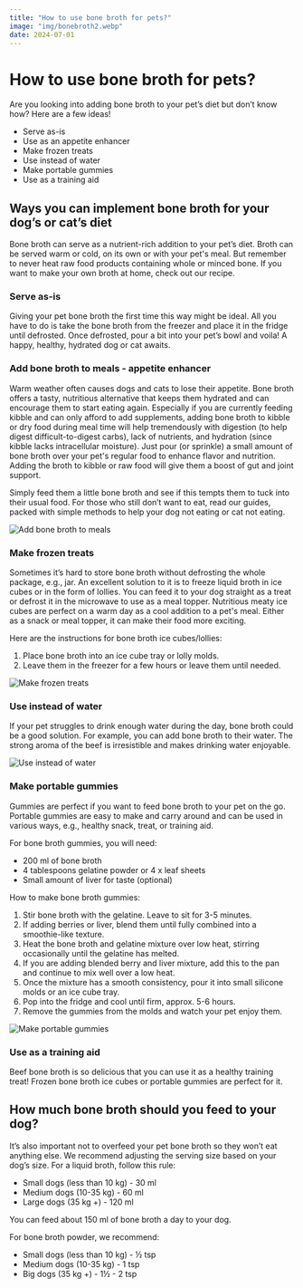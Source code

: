 ```yaml
---
title: "How to use bone broth for pets?"
image: "img/bonebroth2.webp"
date: 2024-07-01
---
```


# How to use bone broth for pets?

Are you looking into adding bone broth to your pet’s diet but don’t know how? Here are a few ideas!

- Serve as-is
- Use as an appetite enhancer
- Make frozen treats
- Use instead of water
- Make portable gummies
- Use as a training aid

## Ways you can implement bone broth for your dog’s or cat’s diet

Bone broth can serve as a nutrient-rich addition to your pet’s diet. Broth can be served warm or cold, on its own or with your pet's meal. But remember to never heat raw food products containing whole or minced bone. If you want to make your own broth at home, check out our recipe.

### Serve as-is

Giving your pet bone broth the first time this way might be ideal. All you have to do is take the bone broth from the freezer and place it in the fridge until defrosted. Once defrosted, pour a bit into your pet’s bowl and voila! A happy, healthy, hydrated dog or cat awaits.

### Add bone broth to meals - appetite enhancer

Warm weather often causes dogs and cats to lose their appetite. Bone broth offers a tasty, nutritious alternative that keeps them hydrated and can encourage them to start eating again. Especially if you are currently feeding kibble and can only afford to add supplements, adding bone broth to kibble or dry food during meal time will help tremendously with digestion (to help digest difficult-to-digest carbs), lack of nutrients, and hydration (since kibble lacks intracellular moisture). Just pour (or sprinkle) a small amount of bone broth over your pet's regular food to enhance flavor and nutrition. Adding the broth to kibble or raw food will give them a boost of gut and joint support.

Simply feed them a little bone broth and see if this tempts them to tuck into their usual food. For those who still don’t want to eat, read our guides, packed with simple methods to help your dog not eating or cat not eating.

![Add bone broth to meals](/img/post-a-1.webp)

### Make frozen treats

Sometimes it’s hard to store bone broth without defrosting the whole package, e.g., jar. An excellent solution to it is to freeze liquid broth in ice cubes or in the form of lollies. You can feed it to your dog straight as a treat or defrost it in the microwave to use as a meal topper. Nutritious meaty ice cubes are perfect on a warm day as a cool addition to a pet's meal. Either as a snack or meal topper, it can make their food more exciting.

Here are the instructions for bone broth ice cubes/lollies:
1. Place bone broth into an ice cube tray or lolly molds.
2. Leave them in the freezer for a few hours or leave them until needed.

![Make frozen treats](/img/post-a-2.webp)

### Use instead of water

If your pet struggles to drink enough water during the day, bone broth could be a good solution. For example, you can add bone broth to their water. The strong aroma of the beef is irresistible and makes drinking water enjoyable.

![Use instead of water](/img/post-a-3.webp)

### Make portable gummies

Gummies are perfect if you want to feed bone broth to your pet on the go. Portable gummies are easy to make and carry around and can be used in various ways, e.g., healthy snack, treat, or training aid.

For bone broth gummies, you will need:
- 200 ml of bone broth
- 4 tablespoons gelatine powder or 4 x leaf sheets
- Small amount of liver for taste (optional)

How to make bone broth gummies:
1. Stir bone broth with the gelatine. Leave to sit for 3-5 minutes.
2. If adding berries or liver, blend them until fully combined into a smoothie-like texture.
3. Heat the bone broth and gelatine mixture over low heat, stirring occasionally until the gelatine has melted.
4. If you are adding blended berry and liver mixture, add this to the pan and continue to mix well over a low heat.
5. Once the mixture has a smooth consistency, pour it into small silicone molds or an ice cube tray.
6. Pop into the fridge and cool until firm, approx. 5-6 hours.
7. Remove the gummies from the molds and watch your pet enjoy them.

![Make portable gummies](/img/post-a-4.webp)

### Use as a training aid

Beef bone broth is so delicious that you can use it as a healthy training treat! Frozen bone broth ice cubes or portable gummies are perfect for it.

## How much bone broth should you feed to your dog?

It’s also important not to overfeed your pet bone broth so they won’t eat anything else. We recommend adjusting the serving size based on your dog’s size. For a liquid broth, follow this rule:
- Small dogs (less than 10 kg) - 30 ml
- Medium dogs (10-35 kg) - 60 ml
- Large dogs (35 kg +) - 120 ml

You can feed about 150 ml of bone broth a day to your dog.

For bone broth powder, we recommend:
- Small dogs (less than 10 kg) - ½ tsp
- Medium dogs (10-35 kg) - 1 tsp
- Big dogs (35 kg +) - 1½ - 2 tsp

